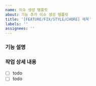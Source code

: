 ```yaml
---
name: 이슈 생성 템플릿
about: 기능 추가 이슈 생성 템플릿
title: '[FEATURE/FIX/STYLE/CHORE] 제목'
labels: ''
assignees: ''
---
```


### 기능 설명

### 작업 상세 내용

- [ ] todo
- [ ] todo
